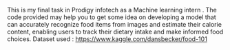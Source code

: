 This is my final task in Prodigy infotech as a Machine learning intern .
The code provided may help you to get some idea on developing a model that can accurately recognize food items from images and estimate their calorie content, enabling users to track their dietary intake and make informed food choices.
Dataset used :  https://www.kaggle.com/dansbecker/food-101

